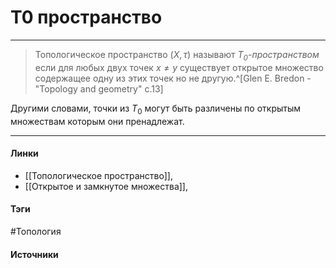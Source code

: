 # T0 пространство
***
>Топологическое пространство $(X,\tau)$ называют *$T_{0}$-пространством* если для любых двух точек $x\ne y$ существует открытое множество содержащее одну из этих точек но не другую.^[Glen E. Bredon - "Topology and geometry" c.13]

Другими словами, точки из $T_{0}$ могут быть различены по открытым множествам которым они пренадлежат.
***
#### Линки
- [[Топологическое пространство]],
- [[Открытое и замкнутое множества]],
#### Тэги
 #Топология 
#### Источники